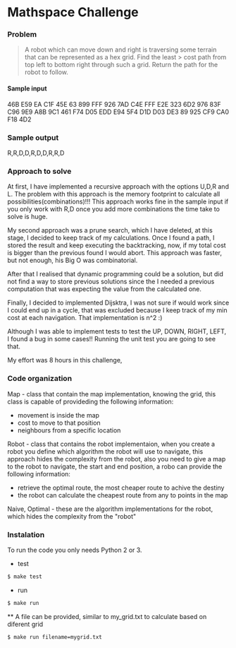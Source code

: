 # Mathspace Challenge
### Problem
> A robot which can move down and right is traversing some terrain that can be represented as a hex grid. Find the least > cost path from top left to bottom right through such a grid. Return the path for the robot to follow.

#### Sample input
46B E59 EA C1F 45E 63
899 FFF 926 7AD C4E FFF
E2E 323 6D2 976 83F C96
9E9 A8B 9C1 461 F74 D05
EDD E94 5F4 D1D D03 DE3
89 925 CF9 CA0 F18 4D2

### Sample output
R,R,D,D,R,D,D,R,R,D

### Approach to solve

At first, I have implemented a recursive approach with the options U,D,R and L. The problem with this approach is the memory footprint to calculate all possibilities(combinations)!!! This approach works fine in the sample input if you only work with R,D once you add more combinations the time take to solve is huge.

My second approach was a prune search, which I have deleted, at this stage, I decided to keep track of my calculations. Once I found a path, I stored the result and keep executing the backtracking, now, if my total cost is bigger than the previous found I would abort. This approach was faster, but not enough, his Big O was combinatorial.

After that I realised that dynamic programming could be a solution, but did not find a way to store previous solutions since the I needed a previous computation that was expecting the value from the calculated one.

Finally, I decided to implemented Dijsktra, I was not sure if would work since I could end up in a cycle, that was excluded because I keep track of my min cost at each navigation. That implementation is n^2 :)

Although I was able to implement tests to test the UP, DOWN, RIGHT, LEFT, I found a bug in some cases!! Running the unit test you are going to see that.

My effort was 8 hours in this challenge,

### Code organization
Map - class that contain the map implementation, knowing the grid, this class is capable of provideding the following information:
 - movement is inside the map
 - cost to move to that position
 - neighbours from a specific location

Robot - class that contains the robot implementaion, when you create a robot you define which algorithm the robot will use to navigate, this approach hides the complexity from the robot, also you need to give a map to the robot to navigate, the start and end position, a robo can provide the following information:
 - retrieve the optimal route, the most cheaper route to achive the destiny
 - the robot can calculate the cheapest route from any to points in the map

Naive, Optimal - these are the algorithm implementations for the robot, which hides the complexity from the "robot"

### Instalation
To run the code you only needs Python 2 or 3.
  - test
```sh
$ make test
```
 - run
```sh
$ make run
```
** A file can be provided, similar to my_grid.txt to calculate based on diferent grid
```sh
$ make run filename=mygrid.txt
``` 

